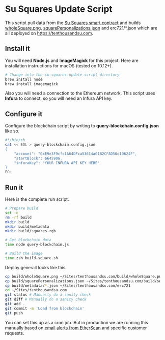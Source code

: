 # Su Squares Update Script
This script pull data from the [Su Squares smart contract](https://github.com/su-squares/ethereum-contract) and builds [wholeSquare.png](https://tenthousandsu.com/build/wholeSquare.png), [squarePersonalizations.json](https://tenthousandsu.com/build/squarePersonalizations.json) and erc721/*.json which are all deployed on https://tenthousandsu.com. 

## Install it

You will need **Node.js** and **ImageMagick** for this project. Here are installation instructions for macOS (tested on 10.12+).

```sh
# Change into the su-squares-update-script directory
brew install node
brew install imagemagick
```

Also you will need a connection to the Ethereum network. This script uses **Infura** to connect, so you will need an Infura API key.

## Configure it

Configure the blockchain script by writing to **query-blockchain.config.json** like so. 

```sh
#!/bin/sh
cat << EOL > query-blockchain.config.json
{
    "account": "0xE9e3F9cfc1A64DFca53614a0182CFAD56c10624F",
    "startBlock": 6645906,
    "infuraKey": "YOUR INFURA API KEY HERE"
}
EOL
```

## Run it

Here is the complete run script.

```sh
# Prepare build
set -e
rm -rf build
mkdir build
mkdir build/metadata
mkdir build/squares-rgb

# Get blockchain data
time node query-blockchain.js

# Build the image
time zsh build-square.sh
```

Deploy generall looks like this.

```sh
cp build/wholeSquare.png ~/Sites/tenthousandsu.com/build/wholeSquare.png
cp build/squarePersonalizations.json ~/Sites/tenthousandsu.com/build/squarePersonalizations.json
cp build/metadata/*.json ~/Sites/tenthousandsu.com/erc721
cd ~/Sites/tenthousandsu.com
git status # Manually do a sanity check
git diff # Manually do a sanity check
git add . 
git commit -m 'Load from blockchain'
git push
```

You can set this up as a cron job. But in production we are running this manually based on [email alerts from EtherScan](https://etherscan.io/myaddress) and specific customer requests.